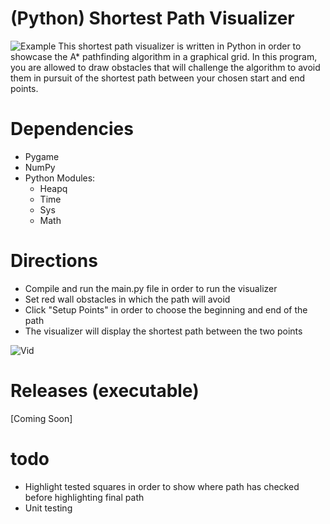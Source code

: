# (Python) Shortest Path Visualizer
![Example](https://i.imgur.com/4QuGrzd.png)
This shortest path visualizer is written in Python in order to showcase the A* pathfinding algorithm in a graphical grid.  In this program, you are allowed to draw obstacles that will challenge the algorithm to avoid them in pursuit of the shortest path between your chosen start and end points.

# Dependencies
- Pygame
- NumPy
- Python Modules:
  - Heapq
  - Time
  - Sys
  - Math

# Directions
- Compile and run the main.py file in order to run the visualizer
- Set red wall obstacles in which the path will avoid
- Click "Setup Points" in order to choose the beginning and end of the path
- The visualizer will display the shortest path between the two points

![Vid](https://i.imgur.com/hxZd4RO.gif)

# Releases (executable)
[Coming Soon]

# todo
- Highlight tested squares in order to show where path has checked before highlighting final path
- Unit testing
